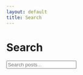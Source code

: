 ```yaml
---
layout: default
title: Search
---
```


# Search

<div class="search-container">
  <input type="text" id="search-input" placeholder="Search posts..." />
  <div id="search-results"></div>
</div>

<script>
(function() {
  let searchData;
  
  // Fetch search data
  fetch('/search.json')
    .then(response => response.json())
    .then(data => {
      searchData = data;
    });
  
  const searchInput = document.getElementById('search-input');
  const searchResults = document.getElementById('search-results');
  
  function displayResults(results) {
    if (results.length === 0) {
      searchResults.innerHTML = '<p>No results found.</p>';
      return;
    }
    
    let html = '<div class="content-grid">';
    results.forEach(item => {
      html += `
        <article class="content-card">
          <a href="${item.url}">
            <div class="card-content">
              <h3>${item.title}</h3>
              <p class="search-excerpt">${item.content.substring(0, 150)}...</p>
              <div class="search-meta">
                <span class="search-date">${new Date(item.date).toLocaleDateString()}</span>
                ${item.tags ? `<span class="search-tags">${item.tags}</span>` : ''}
              </div>
            </div>
          </a>
        </article>
      `;
    });
    html += '</div>';
    searchResults.innerHTML = html;
  }
  
  function search(query) {
    if (!searchData || query.length < 2) {
      searchResults.innerHTML = '';
      return;
    }
    
    const results = searchData.filter(item => {
      const searchText = (item.title + ' ' + item.content + ' ' + item.tags).toLowerCase();
      return searchText.includes(query.toLowerCase());
    });
    
    displayResults(results);
  }
  
  searchInput.addEventListener('input', (e) => {
    search(e.target.value);
  });
})();
</script>